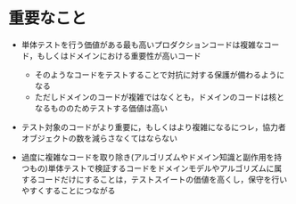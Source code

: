 # 重要なこと

-   単体テストを行う価値がある最も高いプロダクションコードは複雑なコード，もしくはドメインにおける重要性が高いコード

    -   そのようなコードをテストすることで対抗に対する保護が備わるようになる
    -   ただしドメインのコードが複雑ではなくとも，ドメインのコードは核となるもののためテストする価値は高い

-   テスト対象のコードがより重要に，もしくはより複雑になるにつレ，協力者オブジェクトの数を減らさなくてはならない
-   過度に複雑なコードを取り除き(アルゴリズムやドメイン知識と副作用を持つもの)単体テストで検証するコードをドメインモデルやアルゴリズムに属するコードだけにすることは，テストスイートの価値を高くし，保守を行いやすくすることにつながる
